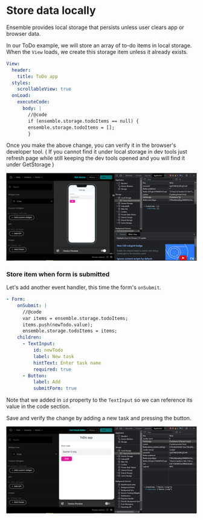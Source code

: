 # Store data locally

Ensemble provides local storage that persists unless user clears app or browser data.

In our ToDo example, we will store an array of to-do items in local storage. When the `View` loads, we create this storage item unless it already exists.

```yaml
View:
  header:
    title: ToDo app
  styles:
    scrollableView: true
  onLoad:
    executeCode:
      body: |
        //@code
        if (ensemble.storage.todoItems == null) {
        ensemble.storage.todoItems = [];
        }
```

Once you make the above change, you can verify it in the browser's developer tool. ( If you cannot find it under local storage in dev tools just refresh page while still keeping the dev tools opened and you will find it under GetStorage )

![Alt text](image-6.png)

### Store item when form is submitted

Let's add another event handler, this time the form's `onSubmit`.

```yaml
- Form:
    onSubmit: |
      //@code
      var items = ensemble.storage.todoItems;
      items.push(newTodo.value);
      ensemble.storage.todoItems = items;
    children:
      - TextInput:
          id: newTodo
          label: New task
          hintText: Enter task name
          required: true
      - Button:
          label: Add
          submitForm: true
```

Note that we added in `id` property to the `TextInput` so we can reference its value in the code section.

Save and verify the change by adding a new task and pressing the button.

![Alt text](image-7.png)
